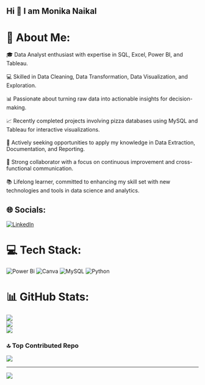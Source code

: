 ## Hi 👋 I am Monika Naikal

# 💫 About Me:
🎓 Data Analyst enthusiast with expertise in SQL, Excel, Power BI, and Tableau.<br><br>
💻 Skilled in Data Cleaning, Data Transformation, Data Visualization, and Exploration.<br><br>
📊 Passionate about turning raw data into actionable insights for decision-making.<br><br>
📈 Recently completed projects involving pizza databases using MySQL and Tableau for interactive visualizations.<br><br>
🚀 Actively seeking opportunities to apply my knowledge in Data Extraction, Documentation, and Reporting.<br><br>
👥 Strong collaborator with a focus on continuous improvement and cross-functional communication.<br><br>
📚 Lifelong learner, committed to enhancing my skill set with new technologies and tools in data science and analytics.


## 🌐 Socials:
[![LinkedIn](https://img.shields.io/badge/LinkedIn-%230077B5.svg?logo=linkedin&logoColor=white)](https://linkedin.com/in/https://www.linkedin.com/in/monika-naikal555?lipi=urn%3Ali%3Apage%3Ad_flagship3_profile_view_base_contact_details%3BOdNqNEn4QMiKRCbDq7Q3Lw%3D%3D) 

# 💻 Tech Stack:
![Power Bi](https://img.shields.io/badge/power_bi-F2C811?style=flat&logo=powerbi&logoColor=black) ![Canva](https://img.shields.io/badge/Canva-%2300C4CC.svg?style=flat&logo=Canva&logoColor=white) ![MySQL](https://img.shields.io/badge/mysql-4479A1.svg?style=flat&logo=mysql&logoColor=white) ![Python](https://img.shields.io/badge/python-3670A0?style=flat&logo=python&logoColor=ffdd54)
# 📊 GitHub Stats:
![](https://github-readme-stats.vercel.app/api?username=Monikaun&theme=default_repocard&hide_border=true&include_all_commits=true&count_private=false)<br/>
![](https://github-readme-streak-stats.herokuapp.com/?user=Monikaun&theme=default_repocard&hide_border=true)<br/>
![](https://github-readme-stats.vercel.app/api/top-langs/?username=Monikaun&theme=default_repocard&hide_border=true&include_all_commits=true&count_private=false&layout=compact)

### 🔝 Top Contributed Repo
![](https://github-contributor-stats.vercel.app/api?username=Monikaun&limit=5&theme=dark&combine_all_yearly_contributions=true)

---
[![](https://visitcount.itsvg.in/api?id=Monikaun&icon=0&color=0)](https://visitcount.itsvg.in)

<!-- Proudly created with GPRM ( https://gprm.itsvg.in ) -->
